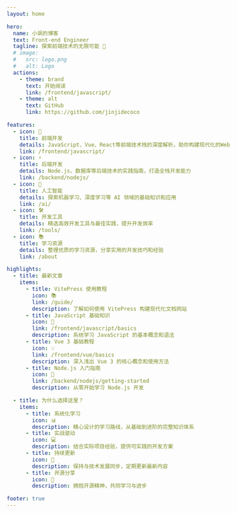 ```yaml
---
layout: home

hero:
  name: 小飒的博客
  text: Front-end Engineer
  tagline: 探索前端技术的无限可能 🚀
  # image:
  #   src: logo.png
  #   alt: Logo
  actions:
    - theme: brand
      text: 开始阅读
      link: /frontend/javascript/
    - theme: alt
      text: GitHub
      link: https://github.com/jinjidecoco

features:
  - icon: 🎯
    title: 前端开发
    details: JavaScript、Vue、React等前端技术栈的深度解析，助你构建现代化的Web应用
    link: /frontend/javascript/
  - icon: ⚡️
    title: 后端开发
    details: Node.js、数据库等后端技术的实践指南，打造全栈开发能力
    link: /backend/nodejs/
  - icon: 🧠
    title: 人工智能
    details: 探索机器学习、深度学习等 AI 领域的基础知识和应用
    link: /ai/
  - icon: 🛠️
    title: 开发工具
    details: 精选高效开发工具与最佳实践，提升开发效率
    link: /tools/
  - icon: 📚
    title: 学习资源
    details: 整理优质的学习资源，分享实用的开发技巧和经验
    link: /about

highlights:
  - title: 最新文章
    items:
      - title: VitePress 使用教程
        icon: 📚
        link: /guide/
        description: 了解如何使用 VitePress 构建现代化文档网站
      - title: JavaScript 基础知识
        icon: 📝
        link: /frontend/javascript/basics
        description: 系统学习 JavaScript 的基本概念和语法
      - title: Vue 3 基础教程
        icon: 💡
        link: /frontend/vue/basics
        description: 深入浅出 Vue 3 的核心概念和使用方法
      - title: Node.js 入门指南
        icon: 🚀
        link: /backend/nodejs/getting-started
        description: 从零开始学习 Node.js 开发

  - title: 为什么选择这里？
    items:
      - title: 系统化学习
        icon: 📊
        description: 精心设计的学习路线，从基础到进阶的完整知识体系
      - title: 实战驱动
        icon: 💻
        description: 结合实际项目经验，提供可实践的开发方案
      - title: 持续更新
        icon: 🔄
        description: 保持与技术发展同步，定期更新最新内容
      - title: 开源分享
        icon: 🌟
        description: 拥抱开源精神，共同学习与进步

footer: true
---
```


<style>
:root {
  --vp-home-hero-name-color: transparent;
  --vp-home-hero-name-background: -webkit-linear-gradient(120deg, #bd34fe 30%, #41d1ff);
}

.VPFeature {
  transition: transform 0.3s ease;
}

.VPFeature:hover {
  transform: translateY(-5px);
}
</style>



